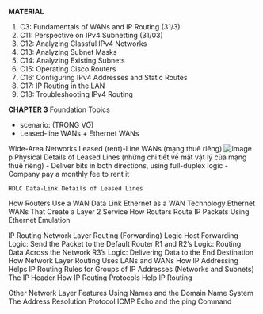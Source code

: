 **MATERIAL**
1. C3: Fundamentals of WANs and IP Routing (31/3) 
2. C11: Perspective on IPv4 Subnetting (31/03)
3. C12: Analyzing Classful IPv4 Networks
4. C13: Analyzing Subnet Masks
5. C14: Analyzing Existing Subnets
6. C15: Operating Cisco Routers
7. C16: Configuring IPv4 Addresses and Static Routes
8. C17: IP Routing in the LAN
9. C18: Troubleshooting IPv4 Routing

**CHAPTER 3**
Foundation Topics 
- scenario: (TRONG VỞ)
- Leased-line WANs + Ethernet WANs

Wide-Area Networks 
  Leased (rent)-Line WANs (mạng thuê riêng)
  ![image](https://github.com/user-attachments/assets/21805c3c-6b2a-4b3c-b6a0-8087a9598a8b)
  p
    Physical Details of Leased Lines (những chi tiết về mặt vật lý của mạng thuê riêng)
    - Deliver bits in both directions, using full-duplex logic
    - Company pay a monthly fee to rent it
    
    HDLC Data-Link Details of Leased Lines 
  How Routers Use a WAN Data Link 
  Ethernet as a WAN Technology 
    Ethernet WANs That Create a Layer 2 Service 
    How Routers Route IP Packets Using Ethernet Emulation 
    
IP Routing 
  Network Layer Routing (Forwarding) Logic 
    Host Forwarding Logic: Send the Packet to the Default Router 
    R1 and R2’s Logic: Routing Data Across the Network 
    R3’s Logic: Delivering Data to the End Destination 
  How Network Layer Routing Uses LANs and WANs 
  How IP Addressing Helps IP Routing 
    Rules for Groups of IP Addresses (Networks and Subnets) 
    The IP Header 
  How IP Routing Protocols Help IP Routing 
  
Other Network Layer Features 
  Using Names and the Domain Name System 
  The Address Resolution Protocol
  ICMP Echo and the ping Command



  
